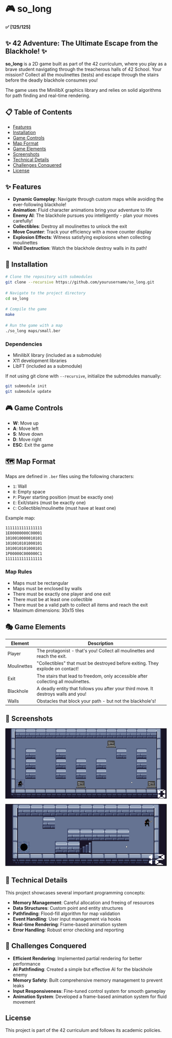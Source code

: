 # 🎮 so_long

#### ✅ [125/125]

## ✨ 42 Adventure: The Ultimate Escape from the Blackhole! ✨

**so_long** is a 2D game built as part of the 42 curriculum, where you play as a brave student navigating through the treacherous halls of 42 School. Your mission? Collect all the moulinettes (tests) and escape through the stairs before the deadly blackhole consumes you!

The game uses the MinilibX graphics library and relies on solid algorithms for path finding and real-time rendering.

## 📋 Table of Contents

- [Features](#features)
- [Installation](#installation)
- [Game Controls](#-game-controls)
- [Map Format](#-map-format)
- [Game Elements](#-game-elements)
- [Screenshots](#screenshots)
- [Technical Details](#-technical-details)
- [Challenges Conquered](#-challenges-conquered)
- [License](#license)

## ✨ Features

- **Dynamic Gameplay**: Navigate through custom maps while avoiding the ever-following blackhole!
- **Animation**: Fluid character animations bring your adventure to life
- **Enemy AI**: The blackhole pursues you intelligently - plan your moves carefully!
- **Collectibles**: Destroy all moulinettes to unlock the exit
- **Move Counter**: Track your efficiency with a move counter display
- **Explosion Effects**: Witness satisfying explosions when collecting moulinettes
- **Wall Destruction**: Watch the blackhole destroy walls in its path!

## 🔧 Installation

```bash
# Clone the repository with submodules
git clone --recursive https://github.com/yourusername/so_long.git

# Navigate to the project directory
cd so_long

# Compile the game
make

# Run the game with a map
./so_long maps/small.ber
```

### Dependencies

- MinilibX library (included as a submodule)
- X11 development libraries
- LibFT (included as a submodule)

If not using git clone with `--recursive`, initialize the submodules manually:

```bash
git submodule init
git submodule update
```

## 🎮 Game Controls

- **W**: Move up
- **A**: Move left
- **S**: Move down
- **D**: Move right
- **ESC**: Exit the game

## 🗺️ Map Format

Maps are defined in `.ber` files using the following characters:

- `1`: Wall
- `0`: Empty space
- `P`: Player starting position (must be exactly one)
- `E`: Exit/stairs (must be exactly one)
- `C`: Collectible/moulinette (must have at least one)

Example map:

```
1111111111111111
1E00000000C00001
1010010000010101
1010010101000101
1010010101000101
1P00000C000000C1
1111111111111111
```

### Map Rules

- Maps must be rectangular
- Maps must be enclosed by walls
- There must be exactly one player and one exit
- There must be at least one collectible
- There must be a valid path to collect all items and reach the exit
- Maximum dimensions: 30x15 tiles

## 🎭 Game Elements

| Element     | Description                                                                        |
| ----------- | ---------------------------------------------------------------------------------- |
| Player      | The protagonist - that's you! Collect all moulinettes and reach the exit.          |
| Moulinettes | "Collectibles" that must be destroyed before exiting. They explode on contact!     |
| Exit        | The stairs that lead to freedom, only accessible after collecting all moulinettes. |
| Blackhole   | A deadly entity that follows you after your third move. It destroys walls and you! |
| Walls       | Obstacles that block your path - but not the blackhole's!                          |

## 📸 Screenshots

![Gameplay Screenshot 1](textures/sample.png)

![Gameplay Screenshot 2](textures/sample1.png)

## 🔧 Technical Details

This project showcases several important programming concepts:

- **Memory Management**: Careful allocation and freeing of resources
- **Data Structures**: Custom point and entity structures
- **Pathfinding**: Flood-fill algorithm for map validation
- **Event Handling**: User input management via hooks
- **Real-time Rendering**: Frame-based animation system
- **Error Handling**: Robust error checking and reporting

## 💪 Challenges Conquered

- **Efficient Rendering**: Implemented partial rendering for better performance
- **AI Pathfinding**: Created a simple but effective AI for the blackhole enemy
- **Memory Safety**: Built comprehensive memory management to prevent leaks
- **Input Responsiveness**: Fine-tuned control system for smooth gameplay
- **Animation System**: Developed a frame-based animation system for fluid movement

## License

This project is part of the 42 curriculum and follows its academic policies.

